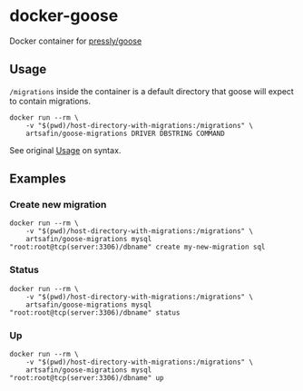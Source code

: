 # docker-goose

Docker container for [pressly/goose](https://github.com/pressly/goose)

## Usage

`/migrations` inside the container is a default directory that goose will expect to contain migrations.

```
docker run --rm \
	-v "$(pwd)/host-directory-with-migrations:/migrations" \
	artsafin/goose-migrations DRIVER DBSTRING COMMAND
```

See original [Usage](https://github.com/pressly/goose#usage) on syntax.

## Examples

### Create new migration

```
docker run --rm \
	-v "$(pwd)/host-directory-with-migrations:/migrations" \
	artsafin/goose-migrations mysql "root:root@tcp(server:3306)/dbname" create my-new-migration sql
```

### Status

```
docker run --rm \
	-v "$(pwd)/host-directory-with-migrations:/migrations" \
	artsafin/goose-migrations mysql "root:root@tcp(server:3306)/dbname" status
```

### Up

```
docker run --rm \
	-v "$(pwd)/host-directory-with-migrations:/migrations" \
	artsafin/goose-migrations mysql "root:root@tcp(server:3306)/dbname" up
```
